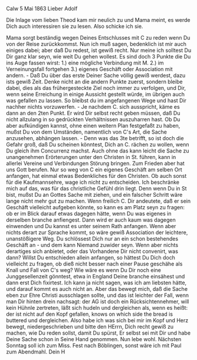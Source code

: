  Calw 5 Mai 1863
Lieber Adolf

Die Inlage vom lieben Theod kam mir neulich zu und Mama meint, es werde Dich auch interessiren sie zu lesen. Also schicke ich sie.

Mama sorgt beständig wegen Deines Entschlusses mit C zu reden wenn Du von der Reise zurückkommst. Nun ich muß sagen, bedenklich ist mir auch einiges dabei; aber daß Du redest, ist gewiß recht. Nur meine ich solltest Du Dir ganz klar seyn, wie weit Du gehen wollest. Es sind doch 3 Punkte die Du ins Auge fassen wirst: 1.) eine mögliche Verbindung mit M. 2.) im Verneinungsfall fortgehen 3.) eigenes Geschäft oder Association mit andern. - Daß Du über das erste Deiner Sache völlig gewiß werdest, dazu ists gewiß Zeit. Denke nicht an die andern Punkte zuerst, sondern bleibe dabei, dies als das frühergesteckte Ziel noch immer zu verfolgen, und Dir, wenn seine Erreichung in einige Aussicht gestellt würde, im übrigen auch was gefallen zu lassen. So bleibst du im angefangenen Wege und hast Dir nachher nichts vorzuwerfen. - Je nachdem C. sich ausspricht, käme es dann an den 2ten Punkt. Er wird Dir selbst recht geben müssen, daß Du nicht allzulang in so gedrückten Verhältnissen auszuharren hast. Ob Du aber aufkündigen kannst, ohne einen weitern Plan festgefaßt zu haben, mußst Du von dem Umständen, namentlich von C's Art, die Sache anzusehen, abhängen lassen. - Denn was das 3te betrifft, so ist doch die Gefahr groß, daß Du scheinen könntest, Dich an C. rächen zu wollen, wenn Du gleich ihm Concurrenz machst. Auch ohne das kann leicht die Sache zu unangenehmen Erörterungen unter den Christen in St. führen, kann in allerlei Vereine und Verbindungen Störung bringen. Zum Frieden aber hat uns Gott berufen. Nur so weg von C ein eigenes Geschäft am selben Ort anfangen, hat einmal etwas Bedenkliches für den Christen. Ob auch sonst für die Kaufmannsehre, wage ich nicht zu entscheiden. Ich beschränke mich auf das, was für das christliche Gefühl drin liegt. Denn wenn Du in St bist, mußst Du an Gottes Sache mit ziehen, und ein falscher Schritt wäre lange nicht mehr gut zu machen. Wenn freilich C. Dir andeutete, daß er sein Geschäft vielleicht aufgeben könnte, so kann es am Platz seyn zu fragen: ob er im Blick darauf etwas dagegen hätte, wenn Du was eigenes in derselben branche anfiengest. Dann wird er auch kaum was dagegen einwenden und Du kannst es unter seinem Rath anfangen. Wenn aber nichts derart zur Sprache kommt, so wäre gewiß Association der leichtere, unanstößigere Weg. Du schlössest Dich nur an ein schon bestehendes Geschäft an - und dem kann Niemand zuwider seyn. Wenn aber nichts derartiges sich anbietet, oder das Vorhandene Dir nicht convenirt, was dann? Willst Du entschieden allein anfangen, so hättest Du Dich doch vielleicht zu fragen, ob dieß nicht besser nach einer Pause geschähe als Knall und Fall von C's weg? Wie wäre es wenn Du Dir noch eine Junggesellenzeit gönntest, etwa in England Deine branche einsähest und dann erst Dich fixirtest. Ich kann ja nicht sagen, was ich am liebsten hätte, und darauf kommt es auch nicht an. Aber das bewegt mich, daß die Sache eben zur Ehre Christi ausschlagen sollte, und das ist leichter der Fall, wenn man Dir hinten drein nachsagt: der AG ist doch ein Rücksichtennehmer, will kein Hühnle zertreten, läßt sich hudeln und dergleichen als, wenn es heißt: der ist nicht auf den Kopf gefallen, knows on which side the bread is buttered und dergleichen. Also habe ich was sich bei mir im Kopf und Herz bewegt, niedergeschrieben und bitte den HErrn, Dich recht gewiß zu machen, wie Du reden sollst, damit Du spürst, Er selbst sei mit Dir und habe Deine Sache schon in Seine Hand genommen. Nun lebe wohl. Nächsten Sonntag soll ich zum Miss. Fest nach Böblingen, sonst wäre ich mit Paul zum Abendmahl.
 Dein H

